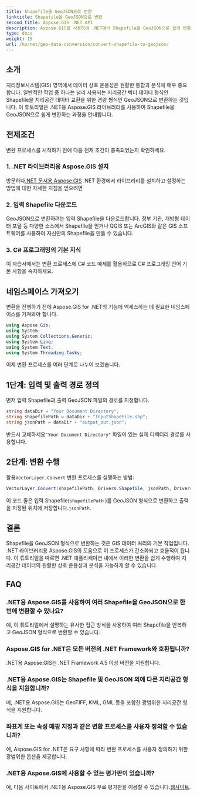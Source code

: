 ```yaml
---
title: Shapefile을 GeoJSON으로 변환
linktitle: Shapefile을 GeoJSON으로 변환
second_title: Aspose.GIS .NET API
description: Aspose.GIS를 사용하여 .NET에서 Shapefile을 GeoJSON으로 쉽게 변환하는 방법을 알아보세요. 원활한 데이터 상호 운용성을 위한 단계별 가이드를 따르세요.
type: docs
weight: 15
url: /ko/net/geo-data-conversion/convert-shapefile-to-geojson/
---
```

## 소개
지리정보시스템(GIS) 영역에서 데이터 상호 운용성은 원활한 통합과 분석에 매우 중요합니다. 일반적인 작업 중 하나는 널리 사용되는 지리공간 벡터 데이터 형식인 Shapefile을 지리공간 데이터 교환을 위한 경량 형식인 GeoJSON으로 변환하는 것입니다. 이 튜토리얼은 .NET용 Aspose.GIS 라이브러리를 사용하여 Shapefile을 GeoJSON으로 쉽게 변환하는 과정을 안내합니다.
## 전제조건
변환 프로세스를 시작하기 전에 다음 전제 조건이 충족되었는지 확인하세요.
### 1. .NET 라이브러리용 Aspose.GIS 설치
 방문하다[.NET 문서용 Aspose.GIS](https://reference.aspose.com/gis/net/) .NET 환경에서 라이브러리를 설치하고 설정하는 방법에 대한 자세한 지침을 얻으려면
### 2. 입력 Shapefile 다운로드
GeoJSON으로 변환하려는 입력 Shapefile을 다운로드합니다. 정부 기관, 개방형 데이터 포털 등 다양한 소스에서 Shapefile을 얻거나 QGIS 또는 ArcGIS와 같은 GIS 소프트웨어를 사용하여 자신만의 Shapefile을 만들 수 있습니다.
### 3. C# 프로그래밍의 기본 지식
이 자습서에서는 변환 프로세스에 C# 코드 예제를 활용하므로 C# 프로그래밍 언어 기본 사항을 숙지하세요.

## 네임스페이스 가져오기
변환을 진행하기 전에 Aspose.GIS for .NET의 기능에 액세스하는 데 필요한 네임스페이스를 가져와야 합니다.
```csharp
using Aspose.Gis;
using System;
using System.Collections.Generic;
using System.Linq;
using System.Text;
using System.Threading.Tasks;
```

이제 변환 프로세스를 여러 단계로 나누어 보겠습니다.
## 1단계: 입력 및 출력 경로 정의
먼저 입력 Shapefile과 출력 GeoJSON 파일의 경로를 지정합니다.
```csharp
string dataDir = "Your Document Directory";
string shapefilePath = dataDir + "InputShapeFile.shp";
string jsonPath = dataDir + "output_out.json";
```
 반드시 교체하세요`"Your Document Directory"` 파일이 있는 실제 디렉터리 경로를 사용합니다.
## 2단계: 변환 수행
 활용`VectorLayer.Convert` 변환 프로세스를 실행하는 방법:
```csharp
VectorLayer.Convert(shapefilePath, Drivers.Shapefile, jsonPath, Drivers.GeoJson);
```
이 코드 줄은 입력 Shapefile(`shapefilePath` )를 GeoJSON 형식으로 변환하고 출력을 지정된 위치에 저장합니다.`jsonPath`.

## 결론
Shapefile을 GeoJSON 형식으로 변환하는 것은 GIS 데이터 처리의 기본 작업입니다. .NET 라이브러리용 Aspose.GIS의 도움으로 이 프로세스가 간소화되고 효율적이 됩니다. 이 튜토리얼을 따르면 .NET 애플리케이션 내에서 이러한 변환을 쉽게 수행하여 지리공간 데이터의 원활한 상호 운용성과 분석을 가능하게 할 수 있습니다.
## FAQ
### .NET용 Aspose.GIS를 사용하여 여러 Shapefile을 GeoJSON으로 한 번에 변환할 수 있나요?
예, 이 튜토리얼에서 설명하는 유사한 접근 방식을 사용하여 여러 Shapefile을 반복하고 GeoJSON 형식으로 변환할 수 있습니다.
### Aspose.GIS for .NET은 모든 버전의 .NET Framework와 호환됩니까?
.NET용 Aspose.GIS는 .NET Framework 4.5 이상 버전을 지원합니다.
### .NET용 Aspose.GIS는 Shapefile 및 GeoJSON 외에 다른 지리공간 형식을 지원합니까?
예, .NET용 Aspose.GIS는 GeoTIFF, KML, GML 등을 포함한 광범위한 지리공간 형식을 지원합니다.
### 좌표계 또는 속성 매핑 지정과 같은 변환 프로세스를 사용자 정의할 수 있습니까?
예, Aspose.GIS for .NET은 요구 사항에 따라 변환 프로세스를 사용자 정의하기 위한 광범위한 옵션을 제공합니다.
### .NET용 Aspose.GIS에 사용할 수 있는 평가판이 있습니까?
 예, 다음 사이트에서 .NET용 Aspose.GIS 무료 평가판을 이용할 수 있습니다.[웹사이트](https://releases.aspose.com/).